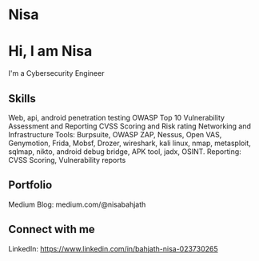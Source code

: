 # Nisa
# Hi, I am Nisa
I'm a Cybersecurity Engineer

## Skills
Web, api, android penetration testing
OWASP Top 10
Vulnerability Assessment and Reporting
CVSS Scoring and Risk rating
Networking and Infrastructure
Tools: Burpsuite, OWASP ZAP, Nessus, Open VAS, Genymotion, Frida, Mobsf, Drozer, wireshark, kali linux, nmap, metasploit, sqlmap, nikto, android debug bridge, APK tool, jadx, OSINT.
Reporting: CVSS Scoring, Vulnerability reports

## Portfolio
Medium Blog: medium.com/@nisabahjath

## Connect with me
LinkedIn: https://www.linkedin.com/in/bahjath-nisa-023730265


